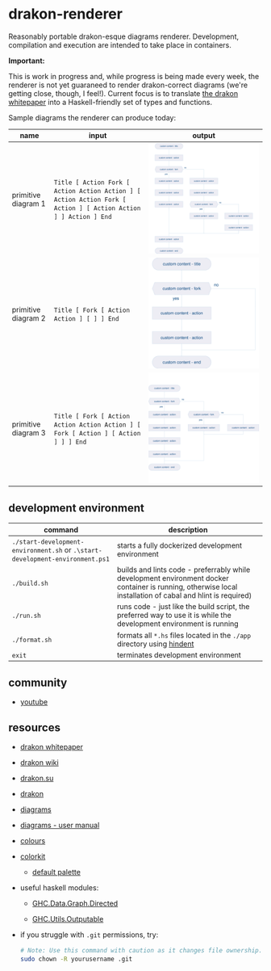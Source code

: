 # drakon-renderer

Reasonably portable drakon-esque diagrams renderer. Development, compilation and execution are intended to take place in containers.

**Important:**

This is work in progress and, while progress is being made every week, the renderer is not yet guaraneed to render drakon-correct diagrams (we're getting close, though, I feel!). Current focus is to translate [the drakon whitepaper](https://drakon.su/_media/video_i_prezentacii/graphical_syntax_.pdf) into a Haskell-friendly set of types and functions.

Sample diagrams the renderer can produce today:

| name | input | output |
| --- | --- | --- |
| primitive diagram 1 | ```Title [ Action Fork [ Action Action Action ] [ Action Action Fork [ Action ] [ Action Action ] ] Action ] End``` | ![primitive-diagram-1](./diagrams/primitive-diagram-1.svg) |
| primitive diagram 2 | ```Title [ Fork [ Action Action ] [ ] ] End``` | ![primitive-diagram-1](./diagrams/primitive-diagram-2.svg) |
| primitive diagram 3 | ```Title [ Fork [ Action Action Action Action ] [ Fork [ Action ] [ Action ] ] ] End``` | ![primitive-diagram-3](./diagrams/primitive-diagram-3.svg) |

## development environment

| command | description |
| --- | --- |
| `./start-development-environment.sh` or `.\start-development-environment.ps1` | starts a fully dockerized development environment |
| `./build.sh` | builds and lints code - preferrably while development environment docker container is running, otherwise local installation of cabal and hlint is required) |
| `./run.sh` | runs code - just like the build script, the preferred way to use it is while the development environment is running |
| `./format.sh` | formats all `*.hs` files located in the `./app` directory using [hindent](https://github.com/mihaimaruseac/hindent) |
| `exit` | terminates development environment |

## community

* [youtube](https://www.youtube.com/playlist?list=PL9-WsOrOzOxSqWNqzhzyBGZsN0sOxEF6Q)

## resources

* [drakon whitepaper](https://drakon.su/_media/video_i_prezentacii/graphical_syntax_.pdf)

* [drakon wiki](https://en.m.wikipedia.org/wiki/DRAKON)

* [drakon.su](https://drakon.su/start)

* [drakon](https://drakonhub.com/read/docs)

* [diagrams](https://archives.haskell.org/projects.haskell.org/diagrams/doc/quickstart.html#introduction)

* [diagrams - user manual](https://archives.haskell.org/projects.haskell.org/diagrams/doc/manual.html)

* [colours](https://www.colourlovers.com)

* [colorkit](https://colorkit.co/)

  * [default palette](https://colorkit.co/palette/642915-963e20-c7522a-e5c185-fbf2c4-74a892-008585-006464-004343/)

* useful haskell modules:

  * [GHC.Data.Graph.Directed](https://hackage.haskell.org/package/ghc-9.4.7/docs/GHC-Data-Graph-Directed.html)

  * [GHC.Utils.Outputable](https://hackage.haskell.org/package/ghc-9.4.7/docs/GHC-Utils-Outputable.html)

* if you struggle with `.git` permissions, try:

  ```bash
  # Note: Use this command with caution as it changes file ownership. Only run it if you understand the security implications.
  sudo chown -R yourusername .git
  ```
